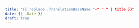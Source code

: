```yaml
---
title: "{{ replace .TranslationBaseName "-" " " | title }}"
date: {{ .Date }}
draft: true
---
```


<!--more-->